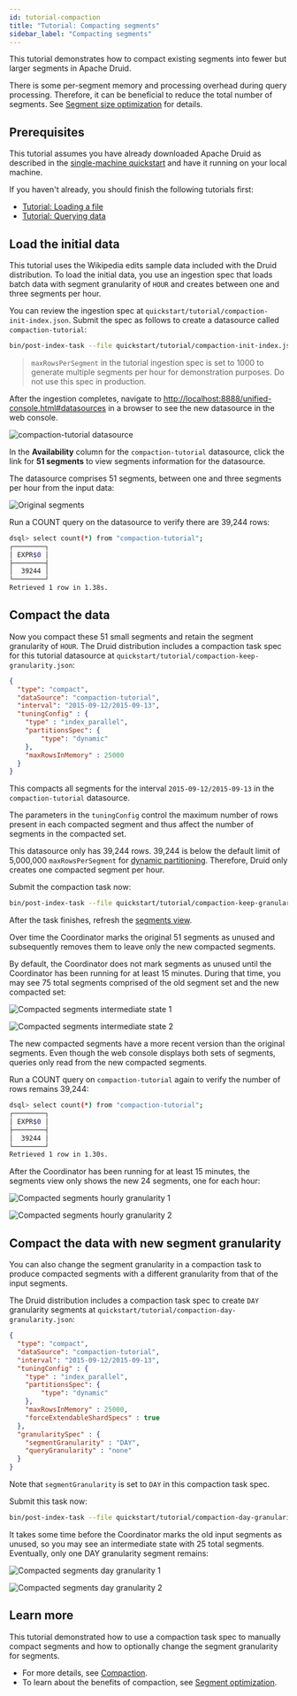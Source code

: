 ```yaml
---
id: tutorial-compaction
title: "Tutorial: Compacting segments"
sidebar_label: "Compacting segments"
---
```


<!--
  ~ Licensed to the Apache Software Foundation (ASF) under one
  ~ or more contributor license agreements.  See the NOTICE file
  ~ distributed with this work for additional information
  ~ regarding copyright ownership.  The ASF licenses this file
  ~ to you under the Apache License, Version 2.0 (the
  ~ "License"); you may not use this file except in compliance
  ~ with the License.  You may obtain a copy of the License at
  ~
  ~   http://www.apache.org/licenses/LICENSE-2.0
  ~
  ~ Unless required by applicable law or agreed to in writing,
  ~ software distributed under the License is distributed on an
  ~ "AS IS" BASIS, WITHOUT WARRANTIES OR CONDITIONS OF ANY
  ~ KIND, either express or implied.  See the License for the
  ~ specific language governing permissions and limitations
  ~ under the License.
  -->


This tutorial demonstrates how to compact existing segments into fewer but larger segments in Apache Druid.

There is some per-segment memory and processing overhead during query processing.
Therefore, it can be beneficial to reduce the total number of segments.
See [Segment size optimization](./../operations/segment-optimization.md) for details.

## Prerequisites

This tutorial assumes you have already downloaded Apache Druid as described in
the [single-machine quickstart](index.md) and have it running on your local machine.

If you haven't already, you should finish the following tutorials first:
- [Tutorial: Loading a file](./tutorial-batch.md)
- [Tutorial: Querying data](./tutorial-query.md)

## Load the initial data

This tutorial uses the Wikipedia edits sample data included with the Druid distribution.
To load the initial data, you use an ingestion spec that loads batch data with segment granularity of `HOUR` and creates between one and three segments per hour.

You can review the ingestion spec at `quickstart/tutorial/compaction-init-index.json`.
Submit the spec as follows to create a datasource called `compaction-tutorial`:

```bash
bin/post-index-task --file quickstart/tutorial/compaction-init-index.json --url http://localhost:8081
```

> `maxRowsPerSegment` in the tutorial ingestion spec is set to 1000 to generate multiple segments per hour for demonstration purposes. Do not use this spec in production.

After the ingestion completes, navigate to [http://localhost:8888/unified-console.html#datasources](http://localhost:8888/unified-console.html#datasources) in a browser to see the new datasource in the web console.

![compaction-tutorial datasource](./../assets/tutorial-compaction-01.png "compaction-tutorial datasource")

In the **Availability** column for the `compaction-tutorial` datasource, click the link for **51 segments** to view segments information for the datasource.

The datasource comprises 51 segments, between one and three segments per hour from the input data:

![Original segments](./../assets/tutorial-compaction-02.png "Original segments")

Run a COUNT query on the datasource to verify there are 39,244 rows:

```bash
dsql> select count(*) from "compaction-tutorial";
┌────────┐
│ EXPR$0 │
├────────┤
│  39244 │
└────────┘
Retrieved 1 row in 1.38s.
```

## Compact the data

Now you compact these 51 small segments and retain the segment granularity of `HOUR`.
The Druid distribution includes a compaction task spec for this tutorial datasource at `quickstart/tutorial/compaction-keep-granularity.json`:

```json
{
  "type": "compact",
  "dataSource": "compaction-tutorial",
  "interval": "2015-09-12/2015-09-13",
  "tuningConfig" : {
    "type" : "index_parallel",
    "partitionsSpec": {
        "type": "dynamic"
    },
    "maxRowsInMemory" : 25000
  }
}
```

This compacts all segments for the interval `2015-09-12/2015-09-13` in the `compaction-tutorial` datasource.

The parameters in the `tuningConfig` control the maximum number of rows present in each compacted segment and thus affect the number of segments in the compacted set.

This datasource only has 39,244 rows. 39,244 is below the default limit of 5,000,000 `maxRowsPerSegment` for [dynamic partitioning](./../ingestion/native-batch.md#dynamic-partitioning). Therefore, Druid only creates one compacted segment per hour.

Submit the compaction task now:

```bash
bin/post-index-task --file quickstart/tutorial/compaction-keep-granularity.json --url http://localhost:8081
```

After the task finishes, refresh the [segments view](http://localhost:8888/unified-console.html#segments).

Over time the Coordinator marks the original 51 segments as unused and subsequently removes them to leave only the new compacted segments.

By default, the Coordinator does not mark segments as unused until the Coordinator has been running for at least 15 minutes.
During that time, you may see 75 total segments comprised of the old segment set and the new compacted set:

![Compacted segments intermediate state 1](./../assets/tutorial-compaction-03.png "Compacted segments intermediate state 1")

![Compacted segments intermediate state 2](./../assets/tutorial-compaction-04.png "Compacted segments intermediate state 2")

The new compacted segments have a more recent version than the original segments.
Even though the web console displays both sets of segments, queries only read from the new compacted segments.

Run a COUNT query on `compaction-tutorial` again to verify the number of rows remains 39,244:

```bash
dsql> select count(*) from "compaction-tutorial";
┌────────┐
│ EXPR$0 │
├────────┤
│  39244 │
└────────┘
Retrieved 1 row in 1.30s.
```

After the Coordinator has been running for at least 15 minutes, the segments view only shows the new 24 segments, one for each hour:

![Compacted segments hourly granularity 1](./../assets/tutorial-compaction-05.png "Compacted segments hourly granularity 1")

![Compacted segments hourly granularity 2](./../assets/tutorial-compaction-06.png "Compacted segments hourly granularity 2")

## Compact the data with new segment granularity

You can also change the segment granularity in a compaction task to produce compacted segments with a different granularity from that of the input segments.

The Druid distribution includes a compaction task spec to create `DAY` granularity segments at `quickstart/tutorial/compaction-day-granularity.json`:

```json
{
  "type": "compact",
  "dataSource": "compaction-tutorial",
  "interval": "2015-09-12/2015-09-13",
  "tuningConfig" : {
    "type" : "index_parallel",
    "partitionsSpec": {
        "type": "dynamic"
    },
    "maxRowsInMemory" : 25000,
    "forceExtendableShardSpecs" : true
  },
  "granularitySpec" : {
    "segmentGranularity" : "DAY",
    "queryGranularity" : "none"
  }
}
```

Note that `segmentGranularity` is set to `DAY` in this compaction task spec.

Submit this task now:

```bash
bin/post-index-task --file quickstart/tutorial/compaction-day-granularity.json --url http://localhost:8081
```

It takes some time before the Coordinator marks the old input segments as unused, so you may see an intermediate state with 25 total segments. Eventually, only one DAY granularity segment remains:

![Compacted segments day granularity 1](./../assets/tutorial-compaction-07.png "Compacted segments day granularity 1")

![Compacted segments day granularity 2](./../assets/tutorial-compaction-08.png "Compacted segments day granularity 2")

## Learn more

This tutorial demonstrated how to use a compaction task spec to manually compact segments and how to optionally change the segment granularity for segments.


- For more details, see [Compaction](./../data-management/compaction.md).
- To learn about the benefits of compaction, see [Segment optimization](./../operations/segment-optimization.md).
